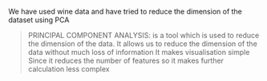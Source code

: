 
We have used wine data and have tried to reduce the dimension of the dataset using PCA
> PRINCIPAL COMPONENT ANALYSIS: is a tool which is used to reduce the dimension of the data. 
> It allows us to reduce the dimension of the data without much loss of information
> It makes visualisation simple
> Since it reduces the number of features so it makes further calculation less complex
